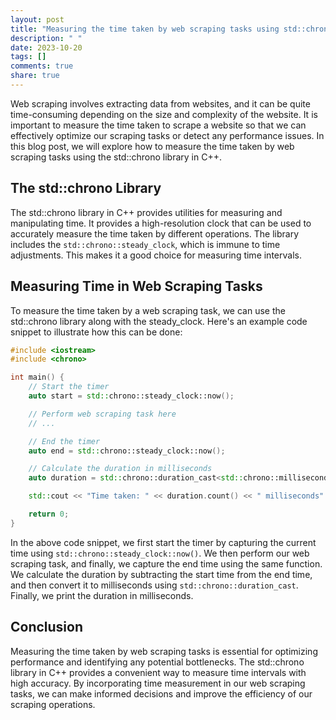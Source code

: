 ```yaml
---
layout: post
title: "Measuring the time taken by web scraping tasks using std::chrono"
description: " "
date: 2023-10-20
tags: []
comments: true
share: true
---
```


Web scraping involves extracting data from websites, and it can be quite time-consuming depending on the size and complexity of the website. It is important to measure the time taken to scrape a website so that we can effectively optimize our scraping tasks or detect any performance issues. In this blog post, we will explore how to measure the time taken by web scraping tasks using the std::chrono library in C++.

## The std::chrono Library

The std::chrono library in C++ provides utilities for measuring and manipulating time. It provides a high-resolution clock that can be used to accurately measure the time taken by different operations. The library includes the `std::chrono::steady_clock`, which is immune to time adjustments. This makes it a good choice for measuring time intervals.

## Measuring Time in Web Scraping Tasks

To measure the time taken by a web scraping task, we can use the std::chrono library along with the steady_clock. Here's an example code snippet to illustrate how this can be done:

```cpp
#include <iostream>
#include <chrono>

int main() {
    // Start the timer
    auto start = std::chrono::steady_clock::now();

    // Perform web scraping task here
    // ...

    // End the timer
    auto end = std::chrono::steady_clock::now();

    // Calculate the duration in milliseconds
    auto duration = std::chrono::duration_cast<std::chrono::milliseconds>(end - start);

    std::cout << "Time taken: " << duration.count() << " milliseconds" << std::endl;

    return 0;
}
```

In the above code snippet, we first start the timer by capturing the current time using `std::chrono::steady_clock::now()`. We then perform our web scraping task, and finally, we capture the end time using the same function. We calculate the duration by subtracting the start time from the end time, and then convert it to milliseconds using `std::chrono::duration_cast`. Finally, we print the duration in milliseconds.

## Conclusion

Measuring the time taken by web scraping tasks is essential for optimizing performance and identifying any potential bottlenecks. The std::chrono library in C++ provides a convenient way to measure time intervals with high accuracy. By incorporating time measurement in our web scraping tasks, we can make informed decisions and improve the efficiency of our scraping operations.
